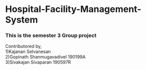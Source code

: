 # Hospital-Facility-Management-System

### This is the semester 3 Group project

Contributored by,<br/>
1)Kajanan Selvanesan <br/>
2)Gopinath Shanmugavadivel 190199A <br/>
3)Sivakajan Sivaparan 190597R<br/>
